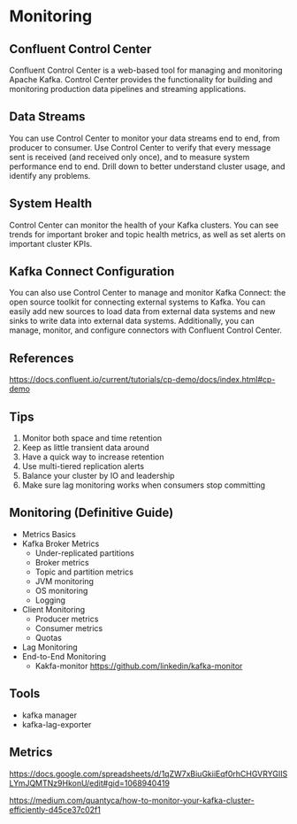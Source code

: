 # Monitoring

## Confluent Control Center

Confluent Control Center is a web-based tool for managing and monitoring Apache Kafka. Control Center provides the functionality for building and monitoring production data pipelines and streaming applications.

## Data Streams

You can use Control Center to monitor your data streams end to end, from producer to consumer. Use Control Center to verify that every message sent is received (and received only once), and to measure system performance end to end. Drill down to better understand cluster usage, and identify any problems.

## System Health

Control Center can monitor the health of your Kafka clusters. You can see trends for important broker and topic health metrics, as well as set alerts on important cluster KPIs.

## Kafka Connect Configuration

You can also use Control Center to manage and monitor Kafka Connect: the open source toolkit for connecting external systems to Kafka. You can easily add new sources to load data from external data systems and new sinks to write data into external data systems. Additionally, you can manage, monitor, and configure connectors with Confluent Control Center.

## References

https://docs.confluent.io/current/tutorials/cp-demo/docs/index.html#cp-demo

## Tips

1. Monitor both space and time retention
2. Keep as little transient data around
3. Have a quick way to increase retention
4. Use multi-tiered replication alerts
5. Balance your cluster by IO and leadership
6. Make sure lag monitoring works when consumers stop committing

## Monitoring (Definitive Guide)

- Metrics Basics
- Kafka Broker Metrics
  - Under-replicated partitions
  - Broker metrics
  - Topic and partition metrics
  - JVM monitoring
  - OS monitoring
  - Logging
- Client Monitoring
  - Producer metrics
  - Consumer metrics
  - Quotas
- Lag Monitoring
- End-to-End Monitoring
  - Kakfa-monitor https://github.com/linkedin/kafka-monitor

## Tools

- kafka manager
- kafka-lag-exporter

## Metrics

https://docs.google.com/spreadsheets/d/1qZW7xBiuGkiiEqf0rhCHGVRYGIISLYmJQMTNz9HkonU/edit#gid=1068940419

https://medium.com/quantyca/how-to-monitor-your-kafka-cluster-efficiently-d45ce37c02f1
